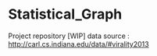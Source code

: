 # Statistical_Graph
Project repository [WIP]
data source : http://carl.cs.indiana.edu/data/#virality2013
